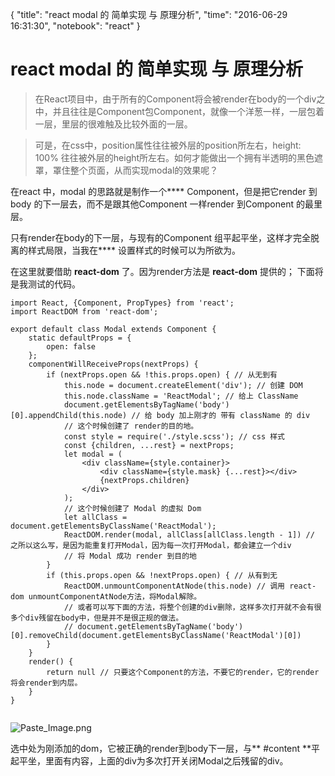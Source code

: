 
{
  "title": "react modal 的 简单实现 与 原理分析",
  "time": "2016-06-29 16:31:30",
  "notebook": "react"
}

# react modal 的 简单实现 与 原理分析

> 在React项目中，由于所有的Component将会被render在body的一个div之中，并且往往是Component包Component，就像一个洋葱一样，一层包着一层，里层的很难触及比较外面的一层。

> 可是，在css中，position属性往往被外层的position所左右，height: 100% 往往被外层的height所左右。如何才能做出一个拥有半透明的黑色遮罩，罩住整个页面，从而实现modal的效果呢？

在react 中，modal 的思路就是制作一个**<Modal></Modal>** Component，但是把它render 到body 的下一层去，而不是跟其他Component 一样render 到Component 的最里层。

只有render在body的下一层，与现有的Component 组平起平坐，这样才完全脱离的样式局限，当我在**<Modal></Modal>** 设置样式的时候可以为所欲为。

在这里就要借助 **react-dom** 了。因为render方法是 **react-dom** 提供的；
下面将是我测试的代码。

```
import React, {Component, PropTypes} from 'react';
import ReactDOM from 'react-dom';

export default class Modal extends Component {
    static defaultProps = {
        open: false
    };
    componentWillReceiveProps(nextProps) {
        if (nextProps.open && !this.props.open) { // 从无到有
            this.node = document.createElement('div'); // 创建 DOM
            this.node.className = 'ReactModal'; // 给上 ClassName
            document.getElementsByTagName('body')[0].appendChild(this.node) // 给 body 加上刚才的 带有 className 的 div
            // 这个时候创建了 render的目的地。
            const style = require('./style.scss'); // css 样式
            const {children, ...rest} = nextProps;
            let modal = (
                <div className={style.container}>
                    <div className={style.mask} {...rest}></div>
                    {nextProps.children}
                </div>
            );
            // 这个时候创建了 Modal 的虚拟 Dom
            let allClass = document.getElementsByClassName('ReactModal');
            ReactDOM.render(modal, allClass[allClass.length - 1]) // 之所以这么写，是因为能重复打开Modal，因为每一次打开Modal，都会建立一个div
            // 将 Modal 成功 render 到目的地
        }
        if (this.props.open && !nextProps.open) { // 从有到无
            ReactDOM.unmountComponentAtNode(this.node) // 调用 react-dom unmountComponentAtNode方法，将Modal解除。
            // 或者可以写下面的方法，将整个创建的div删除，这样多次打开就不会有很多个div残留在body中，但是并不是很正规的做法。
            // document.getElementsByTagName('body')[0].removeChild(document.getElementsByClassName('ReactModal')[0])
        }
    }
    render() {
        return null // 只要这个Component的方法，不要它的render，它的render将会render到内层。
    }
}


```


![Paste_Image.png](http://upload-images.jianshu.io/upload_images/2033728-23703661f789b104.png?imageMogr2/auto-orient/strip%7CimageView2/2/w/1240)

选中处为刚添加的dom，它被正确的render到body下一层，与** #content **平起平坐，里面有内容，上面的div为多次打开关闭Modal之后残留的div。
